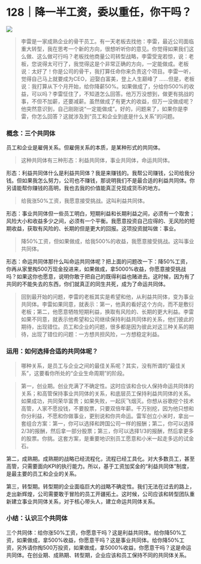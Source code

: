# 128｜降一半工资，委以重任，你干吗？

![](../img/8f2b57c0c0711663a0c30cc70c1704a6.jpg)

> 李雷是一家成熟企业的骨干员工。有一天老板去找他：李雷，最近公司面临重大转型，我在思考一个新的方向，很想听听你的意见。你觉得如果我们这么做、这么做可行吗？老板找他商量公司转型战略，李雷受宠若惊，说：老板，您说得太可行了，我觉得这是个非常正确的方向，一定能做成。老板说：太好了！你是公司的骨干，我打算任命你来负责这个项目。李雷一听，觉得自己马上就要成为CEO，迎娶白富美，登上人生巅峰了 ……但是，老板说：我打算从下个月开始，给你降薪50%。如果做成了，分给你500%的收益，可以吗？李雷怔住了，不知道怎么回答。他万万没想到，做更有挑战的事，不但不加薪，还要减薪。虽然做成了有更大的收益，但万一没做成呢？他突然意识到，自己刚刚说“一定能做成”。好的，问题来了，如果你是李雷，你怎么回答？这就涉及到“员工和企业到底是什么关系”的问题。

### 概念：三个共同体

员工和企业是雇佣关系。但雇佣关系的本质，是某种形式的共同体。

> 这种共同体有三种形态：利益共同体，事业共同体，命运共同体。

形态：利益共同体什么是利益共同体？我是来赚钱的。我帮公司赚钱，公司给我分钱。但如果我怎么努力，公司也不赚钱，那说明我们不是最合适的利益共同体。你另请能帮你赚钱的高明，我也去我的价值能真正兑现成货币的地方。

> 给我涨50%工资，我愿意接受挑战。这叫利益共同体。

形态：事业共同体但一些员工明白，短期利益和长期利益之间，必须有一个取舍；风险大小和收益多少之间，必须有一个平衡。我愿意投资自己应得的、无风险的短期收益，获取有风险的、长期的但是更大的回报。这项投资就叫做：事业。

> 降50%工资，但如果做成，给我500%的收益，我愿意接受挑战。这叫事业共同体。

形态：命运共同体那什么叫命运共同体呢？把上面的问题改一下：降50%工资，你再从家里掏500万现金投进来，如果做成，拿5000%收益，你愿意接受挑战吗？如果这你也愿意，说明你敢于把自己的既得利益也赌进去。这时候，因为有了共同的不能失去的东西，你们就真正的同生共死，成为了命运共同体。

> 回到最开始的问题，李雷的老板其实是希望和他，从利益共同体，变为事业共同体。李雷如果同意，就表示：第一，他真的看好这个方向，而不是敷衍老板；第二，他愿意牺牲短期利益，换取有风险的、长期的更大利益。李雷如果不同意，就表示他希望和公司继续保持利益共同体的关系，他们彼此的期待，出现错位。员工和企业的问题，很多都是因为彼此对这三种关系的期待，出现了错位的问题：一方想共担风险，一方想稳定利益。

### 运用：如何选择合适的共同体呢？

> 哪种关系，是员工与企业之间的最佳关系呢？其实，没有所谓的“最佳关系”，这要看你所处的“企业生命周期”的阶段。

> 第一，创业期。创业充满了不确定性。这时应该和合伙人保持命运共同体的关系；和高管保持事业共同体的关系，和底层员工保持利益共同体的关系。如果成功，共同荣华富贵；如果失败，一起灰飞烟灭。你想从谷歌挖个技术高管，人家不愿投钱，不要股票，只要双倍年薪。千万别挖，因为他只想和你分利益，不愿和你做事业，更别说和你共命运。雷军创立小米时，拿出一套组合方案：第一，你可以选择和跨国公司一样的报酬；第二，你可以选择2/3的报酬，然后拿一部分股票；第三，你可以选择1/3的报酬，然后拿更多的股票。你挑。这套方案，是重要地识别员工愿意和小米一起走多远的试金石。

第二，成熟期。成熟期的战略已经流程化，流程已经工具化。对大多数员工，甚至高管，只需要面向KPI的执行能力。所以，基于工资加奖金的“利益共同体”制度，是最主要的员工和企业的关系。

第三，转型期。转型期的企业面临巨大的战略不确定性。我们无法在过去的路上，走出新辉煌，公司需要敢于冒险的员工开疆拓土。这时候，公司应该和转型团队重新建立事业共同体关系，对于核心带头人，建立命运共同体关系。

### 小结：认识三个共同体

三个共同体：给你涨50%工资，你愿意干吗？这是利益共同体。给你降50%工资，如果做成，拿500%收益，你愿意干吗？这是事业共同体。给你降50%工资，另外请你掏500万投资，如果做成，拿5000%收益，你愿意干吗？这是命运共同体。在创业期、成熟期、转型期，企业应该和员工保持不同的共同体关系。